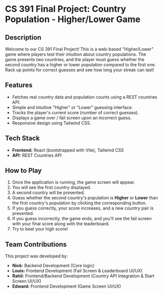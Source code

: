 # CS 391 Final Project: Country Population - Higher/Lower Game

## Description

Welcome to our CS 391 Final Project! This is a web-based "Higher/Lower" game where players test their intuition about country populations. The game presents two countries, and the player must guess whether the second country has a higher or lower population compared to the first one. Rack up points for correct guesses and see how long your streak can last!

## Features

* Fetches real country data and population counts using a REST countries API.
* Simple and intuitive "Higher" or "Lower" guessing interface.
* Tracks the player's current score (number of correct guesses).
* Displays a game over / fail screen upon an incorrect guess.
* Responsive design using Tailwind CSS.

## Tech Stack

* **Frontend:** React (bootstrapped with Vite), Tailwind CSS
* **API:** REST Countries API

## How to Play

1.  Once the application is running, the game screen will appear.
2.  You will see the first country displayed.
3.  A second country will be presented.
4.  Guess whether the second country's population is **Higher** or **Lower** than the first country's population by clicking the corresponding button.
5.  If you guess correctly, your score increases, and a new country pair is presented.
6.  If you guess incorrectly, the game ends, and you'll see the fail screen with your final score along with the leaderboard.
7.  Try to beat your high score!

## Team Contributions

This project was developed by:

* **Nick:** Backend Development (Core logic)
* **Louis:** Frontend Development (Fail Screen & Leaderboard UI/UX)
* **Rahil:** Frontend/Backend Development (Country API Integration & Start Screen UI/UX)
* **Edward:** Frontend Development (Game Screen UI/UX)
